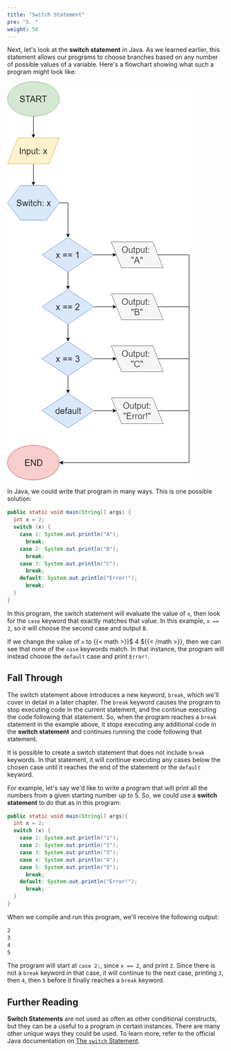 ```yaml
---
title: "Switch Statement"
pre: "5. "
weight: 50
---
```


Next, let's look at the **switch statement** in Java. As we learned earlier, this statement allows our programs to choose branches based on any number of possible values of a variable. Here's a flowchart showing what such a program might look like:

![Switch Statement](/images/04-cond/4.5.switch.png)

In Java, we could write that program in many ways. This is one possible solution:

```java
public static void main(String[] args) {
  int x = 2;
  switch (x) {
    case 1: System.out.println("A");
      break;
    case 2: System.out.println("B");
      break;
    case 3: System.out.println("C");
      break;
    default: System.out.println("Error!");
      break;
  }
}
```

In this program, the switch statement will evaluate the value of `x`, then look for the `case` keyword that exactly matches that value. In this example, `x == 2`, so it will choose the second case and output `B`. 

If we change the value of `x` to {{< math >}}$ 4 ${{< /math >}}, then we can see that none of the `case` keywords match. In that instance, the program will instead choose the `default` case and print `Error!`. 

## Fall Through

The switch statement above introduces a new keyword, `break`, which we'll cover in detail in a later chapter. The `break` keyword causes the program to stop executing code in the current statement, and the continue executing the code following that statement. So, when the program reaches a `break` statement in the example above, it stops executing any additional code in the **switch statement** and continues running the code following that statement.

It is possible to create a switch statement that does not include `break` keywords. In that statement, it will continue executing any cases below the chosen case until it reaches the end of the statement or the `default` keyword. 

For example, let's say we'd like to write a program that will print all the numbers from a given starting number up to 5. So, we could use a **switch statement** to do that as in this program:

```java
public static void main(String[] args){
  int x = 2;
  switch (x) {
    case 1: System.out.println("1");
    case 2: System.out.println("2");
    case 3: System.out.println("3");
    case 4: System.out.println("4");
    case 5: System.out.println("5");
      break;
    default: System.out.println("Error!");
      break;
  }
}
```

When we compile and run this program, we'll receive the following output:

```tex
2
3
4
5
```

The program will start at `case 2:`, since `x == 2`, and print `2`. Since there is not a `break` keyword in that case, it will continue to the next case, printing `3`, then `4`, then `5` before it finally reaches a `break` keyword. 

## Further Reading

**Switch Statements** are not used as often as other conditional constructs, but they can be a useful to a program in certain instances. There are many other unique ways they could be used. To learn more, refer to the official Java documentation on [The `switch` Statement](https://docs.oracle.com/javase/tutorial/java/nutsandbolts/switch.html).  